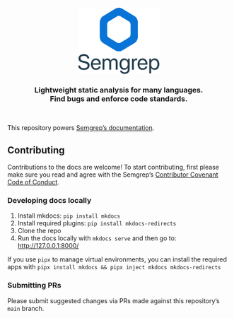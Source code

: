 <p align="center">
    <a href="https://semgrep.dev"><img src="https://raw.githubusercontent.com/returntocorp/semgrep/develop/semgrep.svg" height="150" alt="Semgrep logo"/></a>
</p>
<h3 align="center">
  Lightweight static analysis for many languages.
  </br>
  Find bugs and enforce code standards.
</h3>
<br />

This repository powers [Semgrep’s documentation](https://semgrep.dev/docs).

## Contributing

Contributions to the docs are welcome! To start contributing, first please make sure you read and agree with the Semgrep’s [Contributor Covenant Code of Conduct](https://github.com/returntocorp/semgrep/blob/develop/CODE_OF_CONDUCT.md).

### Developing docs locally

1. Install mkdocs: `pip install mkdocs`
2. Install required plugins: `pip install mkdocs-redirects`
3. Clone the repo
4. Run the docs locally with `mkdocs serve` and then go to: http://127.0.0.1:8000/

If you use `pipx` to manage virtual environments,
you can install the required apps with
`pipx install mkdocs && pipx inject mkdocs mkdocs-redirects`

### Submitting PRs

Please submit suggested changes via PRs made against this repository’s `main` branch.
